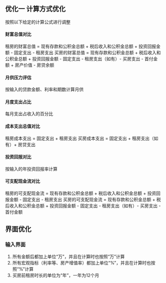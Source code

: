 ## 优化一 计算方式优化
按照以下给定的计算公式进行调整
#### 财富总值对比
租房的财富总值 = 现有存款和公积金总额 + 税后收入和公积金总额 + 投资回报金额 - 固定支出 - 租房支出
买房的财富总值 = 现有存款和公积金总额 + 税后收入和公积金总额 + 投资回报金额 - 固定支出 - 租房支出（如有）- 买房支出 - 首付金额 + 房产价值 - 房贷余额

#### 月供压力评估
按输入的贷款金额、利率和期数计算月供

#### 月度支出占比
每月支出占收入的百分比

#### 成本支出总值对比
租房成本支出 = 固定支出 + 租房支出
买房成本支出 = 固定支出 + 租房支出（如有）+ 房贷支出

#### 投资回报对比
按输入的年投资回报率计算

#### 可支配现金流对比
租房的可支配现金流 = 现有存款和公积金总额 + 税后收入和公积金总额 + 投资回报金额 - 固定支出 - 租房支出
买房的可支配现金流 = 现有存款和公积金总额 + 税后收入和公积金总额 + 投资回报金额 - 固定支出 - 租房支出（如有）- 买房支出 - 首付金额

## 界面优化
### 输入界面
1. 所有金额后都加上单位“万”，并且在计算时也按照“万”计算
2. 所有宏观指标（利率等、房产增值率）都加上单位“%”，并且在计算时也按照“%”计算
3. 买房前租房时长的单位为“年”，一年为12个月

